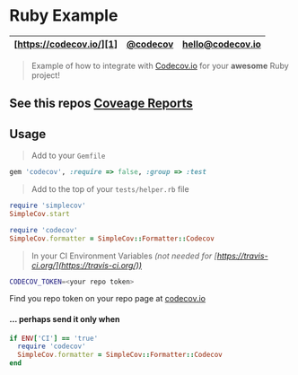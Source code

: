 Ruby Example
=======
| [https://codecov.io/][1] | [@codecov][2] | [hello@codecov.io][3] |
| ------------------------ | ------------- | --------------------- |

> Example of how to integrate with [Codecov.io][1] for your **awesome** Ruby project!

## See this repos [Coveage Reports][4]


## Usage

> Add to your `Gemfile`

```ruby
gem 'codecov', :require => false, :group => :test
```

> Add to the top of your `tests/helper.rb` file

```ruby
require 'simplecov'
SimpleCov.start

require 'codecov'
SimpleCov.formatter = SimpleCov::Formatter::Codecov
```

> In your CI Environment Variables *(not needed for [https://travis-ci.org/](https://travis-ci.org/))*

```sh
CODECOV_TOKEN=<your repo token>
```
Find you repo token on your repo page at [codecov.io][1]

#### ... perhaps send it only when

```ruby
if ENV['CI'] == 'true'
  require 'codecov'
  SimpleCov.formatter = SimpleCov::Formatter::Codecov
end
```



[1]: https://codecov.io/
[2]: https://twitter.com/codecov
[3]: mailto:hello@codecov.io
[4]: https://codecov.io/github/codecov/example-ruby
